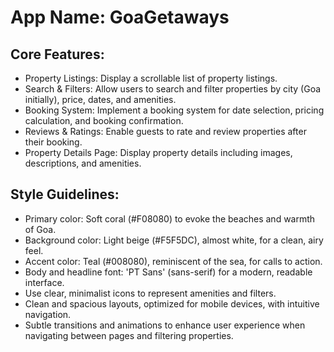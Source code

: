 # **App Name**: GoaGetaways

## Core Features:

- Property Listings: Display a scrollable list of property listings.
- Search & Filters: Allow users to search and filter properties by city (Goa initially), price, dates, and amenities.
- Booking System: Implement a booking system for date selection, pricing calculation, and booking confirmation.
- Reviews & Ratings: Enable guests to rate and review properties after their booking.
- Property Details Page: Display property details including images, descriptions, and amenities.

## Style Guidelines:

- Primary color: Soft coral (#F08080) to evoke the beaches and warmth of Goa.
- Background color: Light beige (#F5F5DC), almost white, for a clean, airy feel.
- Accent color: Teal (#008080), reminiscent of the sea, for calls to action.
- Body and headline font: 'PT Sans' (sans-serif) for a modern, readable interface.
- Use clear, minimalist icons to represent amenities and filters.
- Clean and spacious layouts, optimized for mobile devices, with intuitive navigation.
- Subtle transitions and animations to enhance user experience when navigating between pages and filtering properties.